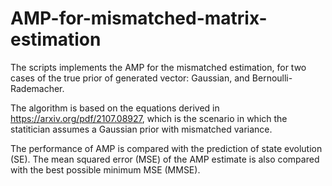 # AMP-for-mismatched-matrix-estimation

The scripts implements the AMP for the mismatched estimation, for two cases of the true prior of generated vector: Gaussian, and Bernoulli-Rademacher.

The algorithm is based on the equations derived in https://arxiv.org/pdf/2107.08927, which is the scenario in which the statitician assumes a Gaussian prior with mismatched variance.

The performance of AMP is compared with the prediction of state evolution (SE). The mean squared error (MSE) of the AMP estimate is also compared with the best possible minimum MSE (MMSE).
